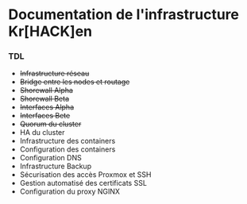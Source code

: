 # Documentation de l'infrastructure Kr[HACK]en
### TDL
- ~~Infrastructure réseau~~
- ~~Bridge entre les nodes et routage~~
- ~~Shorewall Alpha~~
- ~~Shorewall Beta~~
- ~~Interfaces Alpha~~
- ~~Interfaces Bete~~
- ~~Quorum du cluster~~
- HA du cluster
- Infrastructure des containers
- Configuration des containers
- Configuration DNS
- Infrastructure Backup
- Sécurisation des accès Proxmox et SSH
- Gestion automatisé des certificats SSL
- Configuration du proxy NGINX